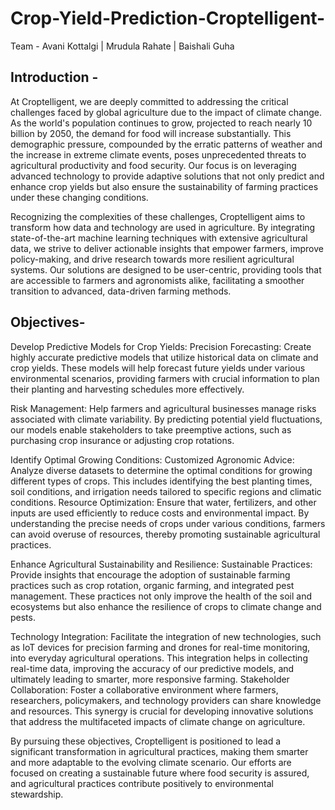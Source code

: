 # Crop-Yield-Prediction-Croptelligent-

Team - Avani Kottalgi | Mrudula Rahate | Baishali Guha
## Introduction - 
At Croptelligent, we are deeply committed to addressing the critical challenges faced by global agriculture due to the impact of climate change. As the world's population continues to grow, projected to reach nearly 10 billion by 2050, the demand for food will increase substantially. This demographic pressure, compounded by the erratic patterns of weather and the increase in extreme climate events, poses unprecedented threats to agricultural productivity and food security. Our focus is on leveraging advanced technology to provide adaptive solutions that not only predict and enhance crop yields but also ensure the sustainability of farming practices under these changing conditions.

Recognizing the complexities of these challenges, Croptelligent aims to transform how data and technology are used in agriculture. By integrating state-of-the-art machine learning techniques with extensive agricultural data, we strive to deliver actionable insights that empower farmers, improve policy-making, and drive research towards more resilient agricultural systems. Our solutions are designed to be user-centric, providing tools that are accessible to farmers and agronomists alike, facilitating a smoother transition to advanced, data-driven farming methods.

## Objectives-
Develop Predictive Models for Crop Yields:
Precision Forecasting: Create highly accurate predictive models that utilize historical data on climate and crop yields. These models will help forecast future yields under various environmental scenarios, providing farmers with crucial information to plan their planting and harvesting schedules more effectively.

Risk Management: Help farmers and agricultural businesses manage risks associated with climate variability. By predicting potential yield fluctuations, our models enable stakeholders to take preemptive actions, such as purchasing crop insurance or adjusting crop rotations.

Identify Optimal Growing Conditions:
Customized Agronomic Advice: Analyze diverse datasets to determine the optimal conditions for growing different types of crops. This includes identifying the best planting times, soil conditions, and irrigation needs tailored to specific regions and climatic conditions.
Resource Optimization: Ensure that water, fertilizers, and other inputs are used efficiently to reduce costs and environmental impact. By understanding the precise needs of crops under various conditions, farmers can avoid overuse of resources, thereby promoting sustainable agricultural practices.

Enhance Agricultural Sustainability and Resilience:
Sustainable Practices: Provide insights that encourage the adoption of sustainable farming practices such as crop rotation, organic farming, and integrated pest management. These practices not only improve the health of the soil and ecosystems but also enhance the resilience of crops to climate change and pests.

Technology Integration: Facilitate the integration of new technologies, such as IoT devices for precision farming and drones for real-time monitoring, into everyday agricultural operations. This integration helps in collecting real-time data, improving the accuracy of our predictive models, and ultimately leading to smarter, more responsive farming.
Stakeholder Collaboration: Foster a collaborative environment where farmers, researchers, policymakers, and technology providers can share knowledge and resources. This synergy is crucial for developing innovative solutions that address the multifaceted impacts of climate change on agriculture.

By pursuing these objectives, Croptelligent is positioned to lead a significant transformation in agricultural practices, making them smarter and more adaptable to the evolving climate scenario. Our efforts are focused on creating a sustainable future where food security is assured, and agricultural practices contribute positively to environmental stewardship.

